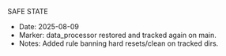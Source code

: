 SAFE STATE

- Date: 2025-08-09
- Marker: data_processor restored and tracked again on main.
- Notes: Added rule banning hard resets/clean on tracked dirs.
